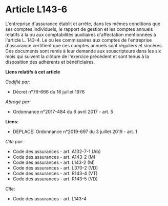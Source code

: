 # Article L143-6

L'entreprise d'assurance établit et arrête, dans les mêmes conditions que ses comptes individuels, le rapport de gestion et
les comptes annuels relatifs à la ou aux comptabilités auxiliaires d'affectation mentionnées à l'article L. 143-4. Le ou les
commissaires aux comptes de l'entreprise d'assurance certifient que ces comptes annuels sont réguliers et sincères. Ces
documents sont remis à leur demande aux souscripteurs dans les six mois qui suivent la clôture de l'exercice précédent et
sont tenus à la disposition des adhérents et bénéficiaires.

**Liens relatifs à cet article**

_Codifié par_:

  - Décret n°76-666 du 16 juillet 1976

_Abrogé par_:

  - Ordonnance n°2017-484 du 6 avril 2017 - art. 5

**Liens**:

  - DEPLACE: Ordonnance n°2019-697 du 3 juillet 2019 - art. 1

_Cité par_:

  - Code des assurances - art. A132-7-1 (Ab)
  - Code des assurances - art. A143-2 (M)
  - Code des assurances - art. L143-2 (M)
  - Code des assurances - art. L370-2 (VD)
  - Code des assurances - art. R143-4 (VT)
  - Code des assurances - art. R143-5 (VD)

_Cite_:

  - Code des assurances - art. L143-4
